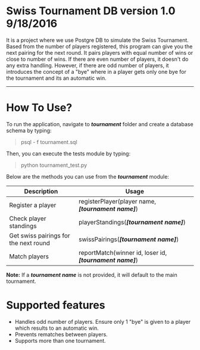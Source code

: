 Swiss Tournament DB  version 1.0 9/18/2016
=============
It is a project where we use Postgre DB to simulate the Swiss Tournament.
Based from the number of players registered, this program can give you the
next pairing for the next round. It pairs players with equal number of wins or
close to number of wins. If there are even number of players, it 
doesn't do any extra handling. However, if there are odd number of players,
it introduces the concept of a "bye" where in a player gets only one bye for
the tournament and its an automatic win.

----


How To Use?
=============
To run the application, navigate to ***tournament*** folder and create a database schema by typing:
> psql - f tournament.sql

Then, you can execute the tests module by typing:
> python tournament_test.py

Below are  the methods you can use from the ***tournament*** module:

Description | Usage
------------ | -------------
Register a player | registerPlayer(player name, ***[tournament name]***)  |  
Check player standings | playerStandings(***[tournament name]***) 
Get swiss pairings for the next round | swissPairings(***[tournament name]***) 
Match players | reportMatch(winner id, loser id, ***[tournament name]***) 		

**Note:** If a ***tournament name*** is not provided, it will default to the main tournament.

Supported features
==============
- Handles odd number of players. Ensure only 1 "bye" is given to a player which results to an automatic win.
- Prevents rematches between players.
- Supports more than one tournament.